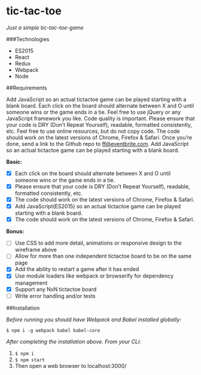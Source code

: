 # tic-tac-toe
*Just a simple tic-tac-toe-game*

###Technologies

- ES2015
- React
- Redux
- Webpack
- Node

##Requirements

Add JavaScript so an actual tic­tac­toe game can be played starting with a blank board. 
Each click on the board should alternate between X and O until someone wins or the game ends in a tie. Feel free to use jQuery or any JavaScript framework you like. Code quality is important. Please ensure that your code is DRY (Don’t Repeat Yourself), readable, formatted consistently, etc. Feel free to use online resources, but do not copy code. The code should work on the latest versions of Chrome, Firefox & Safari. Once you’re done, send a link to the Github repo to ff@eventbrite.com. Add JavaScript so an actual tic­tac­toe game can be played starting with a blank board. 


**Basic:**

- [x] Each click on the board should alternate between X and O until someone wins or the game ends in a tie.
- [x] Please ensure that your code is DRY (Don’t Repeat Yourself), readable, formatted consistently, etc.
- [x] The code should work on the latest versions of Chrome, Firefox & Safari.
- [x] Add JavaScript(ES2015) so an actual tic­tac­toe game can be played starting with a blank board.
- [x] The code should work on the latest versions of Chrome, Firefox & Safari.

**Bonus:**

- [ ] Use CSS to add more detail, animations or responsive design to the wireframe above
- [ ] Allow for more than one independent tic­tac­toe board to be on the same page
- [x] Add the ability to restart a game after it has ended
- [x] Use module loaders like webpack or browserify for dependency management
- [x] Support any NxN tic­tac­toe board
- [ ] Write error handling and/or tests

##Installation

*Before running you should have Webpack and Babel installed globally:*

`$ npm i -g webpack babel babel-core` 

*After completing the installation above. From your CLi:*

1. `$ npm i`
2. `$ npm start`
3. Then open a web browser to localhost:3000/